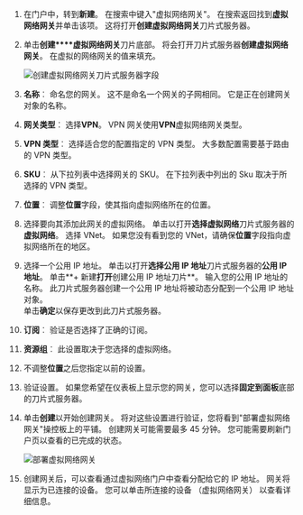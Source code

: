 1. 在门户中，转到**新建**。 在搜索中键入"虚拟网络网关"。 在搜索返回找到**虚拟网络网关**并单击该项。 这将打开**创建虚拟网络网关**刀片式服务器。
2. 单击**创建****虚拟网络网关**刀片底部。 将会打开刀片式服务器**创建虚拟网络网关**。 在虚拟的网络网关的值来填充。

    ![创建虚拟网络网关刀片式服务器字段](./media/vpn-gateway-add-gw-rm-portal-include/createvnetgw300.png "创建虚拟网络网关刀片式服务器字段")

3. **名称**︰ 命名您的网关。 这不是命名一个网关的子网相同。 它是正在创建网关对象的名称。

4. **网关类型**︰ 选择**VPN**。 VPN 网关使用**VPN**虚拟网络网关类型。 

5. **VPN 类型**︰ 选择适合您的配置指定的 VPN 类型。 大多数配置需要基于路由的 VPN 类型。

6. **SKU**︰ 从下拉列表中选择网关的 SKU。 在下拉列表中列出的 Sku 取决于所选择的 VPN 类型。

7. **位置**︰ 调整**位置**字段，使其指向虚拟网络所在的位置。
 
8. 选择要向其添加此网关的虚拟网络。 单击以打开**选择虚拟网络**刀片式服务器的**虚拟网络**。 选择 VNet。 如果您没有看到您的 VNet，请确保**位置**字段指向虚拟网络所在的地区。

9. 选择一个公用 IP 地址。 单击以打开**选择公用 IP 地址**刀片式服务器的**公用 IP 地址**。 单击**+ 新建**打开**创建公用 IP 地址刀片**。 输入您的公用 IP 地址的名称。 此刀片式服务器创建一个公用 IP 地址将被动态分配到一个公用 IP 地址对象。<br>单击**确定**以保存更改到此刀片式服务器。

10. **订阅**︰ 验证是否选择了正确的订阅。

11. **资源组**︰ 此设置取决于您选择的虚拟网络。 

12. 不调整**位置**之后您指定以前的设置。

13. 验证设置。 如果您希望在仪表板上显示您的网关，您可以选择**固定到面板**底部的刀片式服务器。

14. 单击**创建**以开始创建网关。 将对这些设置进行验证，您将看到"部署虚拟网络网关"操控板上的平铺。 创建网关可能需要最多 45 分钟。 您可能需要刷新门户页以查看的已完成的状态。

    ![部署虚拟网络网关](./media/vpn-gateway-add-gw-rm-portal-include/deployvnetgw150.png "部署虚拟网络网关")

11. 创建网关后，可以查看通过虚拟网络门户中查看分配给它的 IP 地址。 网关将显示为已连接的设备。 您可以单击所连接的设备 （虚拟网络网关） 以查看详细信息。



